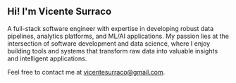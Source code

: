 ## Hi! I'm Vicente Surraco

A full-stack software engineer with expertise in developing robust data pipelines, analytics platforms, and ML/AI applications. My passion lies at the intersection of software development and data science, where I enjoy building tools and systems that transform raw data into valuable insights and intelligent applications.

Feel free to contact me at vicentesurraco@gmail.com.
